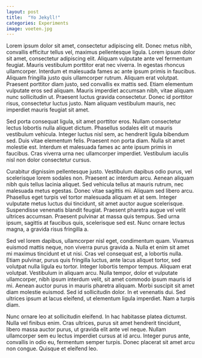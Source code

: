 ```yaml
---
layout: post
title:  "Yo Jekyll!"
categories: Experiments
image: voeten.jpg
---
```


Lorem ipsum dolor sit amet, consectetur adipiscing elit. Donec metus nibh, convallis efficitur tellus vel, maximus pellentesque ligula. Lorem ipsum dolor sit amet, consectetur adipiscing elit. Aliquam vulputate ante vel fermentum feugiat. Mauris vestibulum porttitor erat nec viverra. In egestas rhoncus ullamcorper. Interdum et malesuada fames ac ante ipsum primis in faucibus. Aliquam fringilla justo quis ullamcorper rutrum. Aliquam erat volutpat. Praesent porttitor diam justo, sed convallis ex mattis sed. Etiam elementum vulputate eros sed aliquam. Mauris imperdiet accumsan nibh, vitae aliquam nunc sollicitudin ut. Praesent luctus gravida consectetur. Donec id porttitor risus, consectetur luctus justo. Nam aliquam vestibulum mauris, nec imperdiet mauris feugiat sit amet.

Sed porta consequat ligula, sit amet porttitor eros. Nullam consectetur lectus lobortis nulla aliquet dictum. Phasellus sodales elit ut mauris vestibulum vehicula. Integer luctus nisl sem, ac hendrerit ligula bibendum sed. Duis vitae elementum felis. Praesent non porta diam. Nulla sit amet molestie est. Interdum et malesuada fames ac ante ipsum primis in faucibus. Cras viverra urna nec ullamcorper imperdiet. Vestibulum iaculis nisl non dolor consectetur cursus.

Curabitur dignissim pellentesque justo. Vestibulum dapibus odio purus, vel scelerisque lorem sodales non. Praesent ac interdum arcu. Aenean aliquam nibh quis tellus lacinia aliquet. Sed vehicula tellus at mauris rutrum, nec malesuada metus egestas. Donec vitae sagittis mi. Aliquam sed libero arcu. Phasellus eget turpis vel tortor malesuada aliquam et at sem. Integer vulputate metus luctus dui tincidunt, sit amet auctor augue scelerisque. Suspendisse venenatis blandit feugiat. Praesent pharetra augue vel velit ultrices accumsan. Praesent pulvinar at massa quis tempus. Sed urna ipsum, sagittis at faucibus quis, scelerisque sed est. Nunc ornare lectus magna, a gravida risus fringilla a.

Sed vel lorem dapibus, ullamcorper nisl eget, condimentum quam. Vivamus euismod mattis neque, non viverra purus gravida a. Nulla et enim sit amet mi maximus tincidunt et ut nisi. Cras vel consequat est, a lobortis nulla. Etiam pulvinar, purus quis fringilla luctus, ante lacus aliquet tortor, sed volutpat nulla ligula eu tortor. Integer lobortis tempor tempus. Aliquam erat volutpat. Vestibulum in aliquam arcu. Nulla tempor, dolor et vulputate ullamcorper, nibh ipsum interdum velit, sit amet commodo ipsum mauris id mi. Aenean auctor purus in mauris pharetra aliquam. Morbi suscipit sit amet diam molestie euismod. Sed id sollicitudin dolor. In et venenatis dui. Sed ultrices ipsum at lacus eleifend, ut elementum ligula imperdiet. Nam a turpis diam.

Nunc ornare leo at sollicitudin eleifend. In hac habitasse platea dictumst. Nulla vel finibus enim. Cras ultrices, purus sit amet hendrerit tincidunt, libero massa auctor purus, ut gravida elit ante vel neque. Nullam ullamcorper sem eu lectus imperdiet cursus at id arcu. Integer purus ante, convallis in odio eu, fermentum semper turpis. Donec placerat sit amet arcu non congue. Quisque et eleifend leo.
